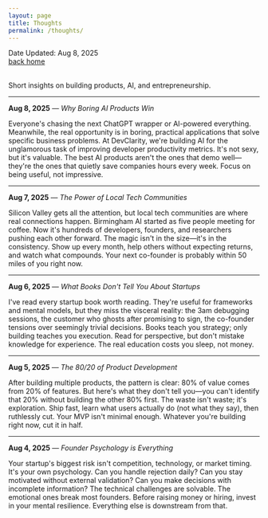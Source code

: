 ```yaml
---
layout: page
title: Thoughts
permalink: /thoughts/
---
```


Date Updated: Aug 8, 2025\
[back home](/)

\
Short insights on building products, AI, and entrepreneurship.

---

**Aug 8, 2025** — *Why Boring AI Products Win*

Everyone's chasing the next ChatGPT wrapper or AI-powered everything. Meanwhile, the real opportunity is in boring, practical applications that solve specific business problems. At DevClarity, we're building AI for the unglamorous task of improving developer productivity metrics. It's not sexy, but it's valuable. The best AI products aren't the ones that demo well—they're the ones that quietly save companies hours every week. Focus on being useful, not impressive.

---

**Aug 7, 2025** — *The Power of Local Tech Communities*

Silicon Valley gets all the attention, but local tech communities are where real connections happen. Birmingham AI started as five people meeting for coffee. Now it's hundreds of developers, founders, and researchers pushing each other forward. The magic isn't in the size—it's in the consistency. Show up every month, help others without expecting returns, and watch what compounds. Your next co-founder is probably within 50 miles of you right now.

---

**Aug 6, 2025** — *What Books Don't Tell You About Startups*

I've read every startup book worth reading. They're useful for frameworks and mental models, but they miss the visceral reality: the 3am debugging sessions, the customer who ghosts after promising to sign, the co-founder tensions over seemingly trivial decisions. Books teach you strategy; only building teaches you execution. Read for perspective, but don't mistake knowledge for experience. The real education costs you sleep, not money.

---

**Aug 5, 2025** — *The 80/20 of Product Development*

After building multiple products, the pattern is clear: 80% of value comes from 20% of features. But here's what they don't tell you—you can't identify that 20% without building the other 80% first. The waste isn't waste; it's exploration. Ship fast, learn what users actually do (not what they say), then ruthlessly cut. Your MVP isn't minimal enough. Whatever you're building right now, cut it in half.

---

**Aug 4, 2025** — *Founder Psychology is Everything*

Your startup's biggest risk isn't competition, technology, or market timing. It's your own psychology. Can you handle rejection daily? Can you stay motivated without external validation? Can you make decisions with incomplete information? The technical challenges are solvable. The emotional ones break most founders. Before raising money or hiring, invest in your mental resilience. Everything else is downstream from that.
